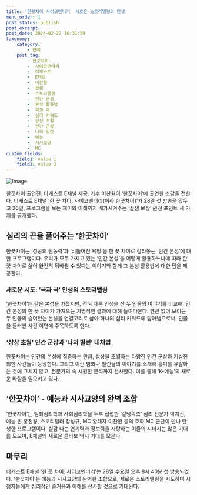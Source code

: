 ```yaml
---
title: '한끗차이 사이코멘터리  새로운 스토리텔링의 탄생'
menu_order: 1
post_status: publish
post_excerpt: 
post_date: 2024-02-27 16:31:59
taxonomy:
    category:
        - 연예
    post_tag:
        - 한끗차이
        -  사이코멘터리
        -  티캐스트
        -  E채널
        -  이찬원
        -  꿀잼
        -  스토리텔링
        -  인간 본성
        -  본성 활용법
        -  극과 극
        -  심리 키워드
        -  상상 초월
        -  인간 군상
        -  나의 빌런
        -  예능
        -  시사교양
        -  MC
custom_fields:
    field1: value 1
    field2: value 2
---
```


![Image](https://ssl.pstatic.net/mimgnews/image/144/2024/02/26/0000945521_001_20240226110101226.jpg?type=w540)

한끗차이 출연진. 티케스트 E채널 제공. 가수 이찬원이 ‘한끗차이’에 출연한 소감을 전한다. 티캐스트 E채널 ‘한 끗 차이: 사이코멘터리(이하 한끗차이)’가 28일 첫 방송을 앞두고 26일, 프로그램을 보는 재미와 이해까지 배가시켜주는 ‘꿀잼 보장’ 관전 포인트 세 가지를 공개했다.
## 심리의 끈을 풀어주는 ‘한끗차이’
한끗차이는 ‘성공의 원동력’과 ‘비뚤어진 욕망’을 한 끗 차이로 갈라놓는 ‘인간 본성’에 대한 프로그램이다. 우리가 모두 가지고 있는 ‘인간 본성’을 어떻게 활용하느냐에 따라 한 끗 차이로 삶이 완전히 뒤바뀔 수 있다는 이야기와 함께 그 본성 활용법에 대한 팁을 제공한다.
### 새로운 시도: ‘극과 극’ 인생의 스토리텔링
‘한끗차이’는 같은 본성을 가졌지만, 전혀 다른 인생을 산 두 인물의 이야기를 비교해, 인간 본성의 한 끗 차이가 가져오는 치명적인 결과에 대해 들여다본다. 연관 없어 보이는 두 인물의 숨어있는 본성을 연결고리로 삼아 하나의 심리 키워드에 담아냄으로써, 인물을 둘러싼 사건 이면에 주목하도록 한다.
### ‘상상 초월’ 인간 군상과 ‘나의 빌런’ 대처법
한끗차이는 인간의 본성에 집중하는 만큼, 상상을 초월하는 다양한 인간 군상과 기상천외한 사건들이 등장한다. 그리고 이런 범죄나 빌런들의 이야기를 소개해 흥미를 유발하는 것에 그치지 않고, 전문가의 속 시원한 분석까지 선사한다. 이를 통해 ‘K-예능’의 새로운 바람을 일으키고 있다.
## ‘한끗차이’ - 예능과 시사교양의 완벽 조합
‘한끗차이’는 범죄심리학과 사회심리학을 두루 섭렵한 ‘겉냉속촉’ 심리 전문가 박지선, 예능 퀸 홍진경, 스토리텔러 장성규, MC 황태자 이찬원 등의 호화 MC 군단이 만나 탄생한 프로그램이다. 실감 나는 연기력과 정보력을 자랑하는 이들의 시너지는 많은 기대를 모으며, E채널의 새로운 콜라보 역시 기대를 모은다.
## 마무리
티캐스트 E채널 ‘한 끗 차이: 사이코멘터리’는 28일 수요일 오후 8시 40분 첫 방송되었다. ‘한끗차이’는 예능과 시사교양의 완벽한 조합으로, 새로운 스토리텔링을 시도하며 시청자들에게 심리적인 즐거움과 이해를 선사할 것으로 기대된다.
